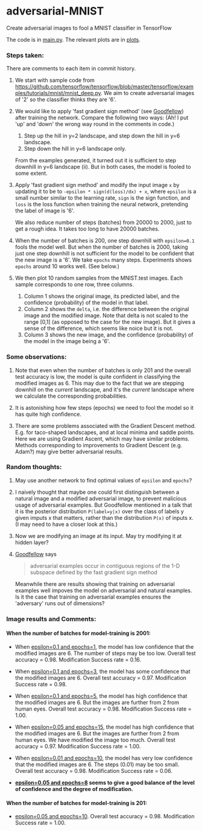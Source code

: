 # adversarial-MNIST
Create adversarial images to fool a MNIST classifier in TensorFlow

The code is in [main.py](https://github.com/YawnYawnZZzZz/adversarial-MNIST/blob/master/main.py). The relevant plots are in [plots](https://github.com/YawnYawnZZzZz/adversarial-MNIST/tree/master/plots).

### Steps taken:
There are comments to each item in commit history.
1. We start with sample code from https://github.com/tensorflow/tensorflow/blob/master/tensorflow/examples/tutorials/mnist/mnist_deep.py. We aim to create adversarial images of '2' so the classifier thinks they are '6'.

1. We would like to apply 'fast gradient sign method' (see [Goodfellow](https://arxiv.org/abs/1412.6572)) after training the network. Compare the following two ways: (Ah! I put 'up' and 'down' the wrong way round in the comments in code.)
    1. Step up the hill in y=2 landscape, and step down the hill in y=6 landscape.
    2. Step down the hill in y=6 landscape only.
    
    From the examples generated, it turned out it is sufficient to step downhill in y=6 landscape (ii). But in both cases, the model is fooled to some extent.

1. Apply 'fast gradient sign method' and modify the input image `x` by updating it to be to
 `-epsilon * sign(d(loss)/dx) + x`, where `epsilon` is a small number similar to the learning rate, `sign` is the sign function, and `loss` is the loss function when training the neural network, pretending the label of image is '6'.
    
    We also reduce number of steps (batches) from 20000 to 2000, just to get a rough idea. It takes too long to have 20000 batches.

1. When the number of batches is 200, one step downhill with `epsilon=0.1` fools the model well. But when the number of batches is 2000, taking just one step downhill is not sufficient for the model to be confident that the new image is a '6'. We take `epochs` many steps. Experiments shows `epochs` around 10 works well. (See below.)

1. We then plot 10 random samples from the MNIST.test images. Each sample corresponds to one row, three columns. 
    1. Column 1 shows the original image, its predicted label, and the confidence (probability) of the model in that label.
    2. Column 2 shows the `delta`, i.e. the difference between the original image and the modified image. Note that delta is not scaled to the range [0,1] (as opposed to the case for the new image). But it gives a sense of the difference, which seems like noice but it is not.
    3. Column 3 shows the new image, and the confidence (probability) of the model in the image being a '6'.
    
### Some observations:
1. Note that even when the number of batches is only 201 and the overall test accuracy is low, the model is quite confident in classifying the modified images as 6. This may due to the fact that we are stepping downhill on the _current_ landscape, and it's the _current_ landscape where we calculate the corresponding probabilities.

2. It is astonishing how few steps (epochs) we need to fool the model so it has quite high confidence.

3. There are some problems associated with the Gradient Descent method. E.g. for taco-shaped landscapes, and at local minima and saddle points. Here we are using Gradient Ascent, which may have similar problems. Methods corresponding to improvements to Gradient Descent (e.g. Adam?) may give better adversarial results.

### Random thoughts:
1. May use another network to find optimal values of `epsilon` and `epochs`?
1. I naively thought that maybe one could first distinguish between a natural image and a modified adversarial image, to prevent malicious usage of adversarial examples. But Goodfellow mentioned in a talk that it is the posterior distribution `P(label=y|x)` over the class of labels y given imputs x that matters, rather than the distribution  `P(x)` of inputs x. (I may need to have a closer look at this.)
1. Now we are modifying an image at its input. May try modifying it at hidden layer?
1. [Goodfellow](https://arxiv.org/abs/1412.6572) says
    > adversarial examples occur in contiguous regions of the 1-D subspace defined by the fast gradient sign method
    
    Meanwhile there are results showing that training on adversarial examples well impoves the model on adversarial and natural examples. Is it the case that training on adversarial examples ensures the 'adversary' runs out of dimensions?

### Image results and Comments:
#### When the number of batches for model-training is 2001:
* When [epsilon=0.1 and epochs=1](https://github.com/YawnYawnZZzZz/adversarial-MNIST/blob/master/plots/2001%20eps%3D0.10_epochs%3D1_test_accu0.98.png), the model has low confidence that the modified images are 6. The number of steps may be too low. Overall test accuracy = 0.98. Modification Success rate = 0.16.

* When [epsilon=0.1 and epochs=3](https://github.com/YawnYawnZZzZz/adversarial-MNIST/blob/master/plots/2001%20eps%3D0.10_epochs%3D3_test_accu0.97.png), the model has some confidence that the modified images are 6. Overall test accuracy = 0.97. Modification Success rate = 0.98.

* When [epsilon=0.1 and epochs=5](https://github.com/YawnYawnZZzZz/adversarial-MNIST/blob/master/plots/2001%20eps%3D0.10_epochs%3D5_test_accu0.98.png), the model has high confidence that the modified images are 6. But the images are further from 2 from human eyes. Overall test accuracy = 0.98. Modification Success rate = 1.00.

* When [epsilon=0.05 and epochs=15](https://github.com/YawnYawnZZzZz/adversarial-MNIST/blob/master/plots/2001%20eps%3D0.05_epochs%3D15_test_accu0.97.png), the model has high confidence that the modified images are 6. But the images are further from 2 from human eyes. We have modified the image too much. Overall test accuracy = 0.97. Modification Success rate = 1.00.

* When [epsilon=0.01 and epochs=10](https://github.com/YawnYawnZZzZz/adversarial-MNIST/blob/master/plots/2001%20eps%3D0.01_epochs%3D10_test_accu0.98.png), the model has very low confidence that the modified images are 6. The steps (0.01) may be too small. Overall test accuracy = 0.98. Modification Success rate = 0.06.

* **[epsilon=0.05 and epochs=8](https://github.com/YawnYawnZZzZz/adversarial-MNIST/blob/master/plots/2001%20eps%3D0.05_epochs%3D8_test_accu0.98.png) seems to give a good balance of the level of confidence and the degree of modification.**

#### When the number of batches for model-training is 201:
* [epsilon=0.05 and epochs=10](https://github.com/YawnYawnZZzZz/adversarial-MNIST/blob/master/plots/201%20eps%3D0.05_epochs%3D10_test_accu0.91.png). Overall test accuracy = 0.98. Modification Success rate = 1.00.

